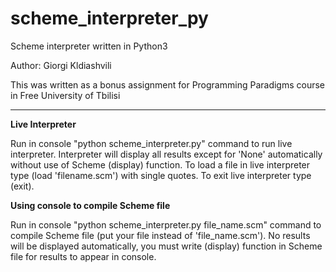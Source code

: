 # scheme_interpreter_py
Scheme interpreter written in Python3 

Author: Giorgi Kldiashvili

This was written as a bonus assignment for Programming Paradigms course in Free University of Tbilisi

-------------------------------------

**Live Interpreter**

Run in console "python scheme_interpreter.py" command to run live interpreter.
Interpreter will display all results except for 'None' automatically without use of Scheme (display) function.
To load a file in live interpreter type (load 'filename.scm') with single quotes.
To exit live interpreter type (exit).



**Using console to compile Scheme file**

Run in console "python scheme_interpreter.py file_name.scm" command to compile Scheme file (put your file instead of 'file_name.scm').
No results will be displayed automatically, you must write (display) function in Scheme file for results to appear in console.
